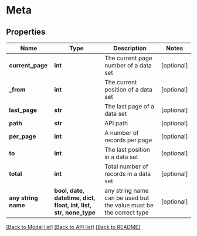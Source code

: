 # Meta


## Properties
Name | Type | Description | Notes
------------ | ------------- | ------------- | -------------
**current_page** | **int** | The current page number of a data set | [optional] 
**_from** | **int** | The current position of a data set  | [optional] 
**last_page** | **str** | The last page of a data set | [optional] 
**path** | **str** | API path | [optional] 
**per_page** | **int** | A number of records per page | [optional] 
**to** | **int** | The last position in a data set | [optional] 
**total** | **int** | Total number of records in a data set | [optional] 
**any string name** | **bool, date, datetime, dict, float, int, list, str, none_type** | any string name can be used but the value must be the correct type | [optional]

[[Back to Model list]](../README.md#documentation-for-models) [[Back to API list]](../README.md#documentation-for-api-endpoints) [[Back to README]](../README.md)


